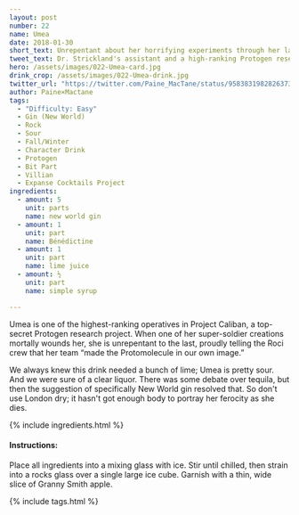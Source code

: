 ```yaml
---
layout: post
number: 22
name: Umea
date: 2018-01-30
short_text: Unrepentant about her horrifying experiments through her last breath.
tweet_text: Dr. Strickland's assistant and a high-ranking Protogen researcher in Project Caliban, who remains unrepentant about her experiments until her last breath.
hero: /assets/images/022-Umea-card.jpg
drink_crop: /assets/images/022-Umea-drink.jpg
twitter_url: "https://twitter.com/Paine_MacTane/status/958383198282637312"
author: Paine×Mactane
tags: 
  - "Difficulty: Easy"
  - Gin (New World)
  - Rock
  - Sour
  - Fall/Winter
  - Character Drink
  - Protogen
  - Bit Part
  - Villian
  - Expanse Cocktails Project
ingredients:
  - amount: 5
    unit: parts
    name: new world gin
  - amount: 1
    unit: part
    name: Bénédictine
  - amount: 1
    unit: part
    name: lime juice
  - amount: ½
    unit: part
    name: simple syrup

---
```


Umea is one of the highest-ranking operatives in Project Caliban, a top-secret Protogen research project. When one of her super-soldier creations mortally wounds her, she is unrepentant to the last, proudly telling the Roci crew that her team “made the Protomolecule in our own image.”

We always knew this drink needed a bunch of lime; Umea is pretty sour. And we were sure of a clear liquor. There was some debate over tequila, but then the suggestion of specifically New World gin resolved that. So don't use London dry; it hasn't got enough body to portray her ferocity as she dies. 

{% include ingredients.html %}

#### Instructions:

Place all ingredients into a mixing glass with ice. Stir until chilled, then strain into a rocks glass over a single large ice cube. Garnish with a thin, wide slice of Granny Smith apple.

{% include tags.html %}
